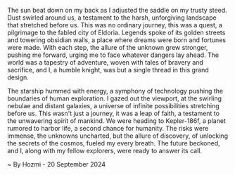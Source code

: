 
The sun beat down on my back as I adjusted the saddle on my trusty steed. Dust swirled around us, a testament to the harsh, unforgiving landscape that stretched before us. This was no ordinary journey, this was a quest, a pilgrimage to the fabled city of Eldoria. Legends spoke of its golden streets and towering obsidian walls, a place where dreams were born and fortunes were made. With each step, the allure of the unknown grew stronger, pushing me forward, urging me to face whatever dangers lay ahead. The world was a tapestry of adventure, woven with tales of bravery and sacrifice, and I, a humble knight, was but a single thread in this grand design.

The starship hummed with energy, a symphony of technology pushing the boundaries of human exploration. I gazed out the viewport, at the swirling nebulae and distant galaxies, a universe of infinite possibilities stretching before us. This wasn't just a journey, it was a leap of faith, a testament to the unwavering spirit of mankind. We were heading to Kepler-186f, a planet rumored to harbor life, a second chance for humanity. The risks were immense, the unknowns uncharted, but the allure of discovery, of unlocking the secrets of the cosmos, fueled my every breath. The future beckoned, and I, along with my fellow explorers, were ready to answer its call. 

~ By Hozmi - 20 September 2024
